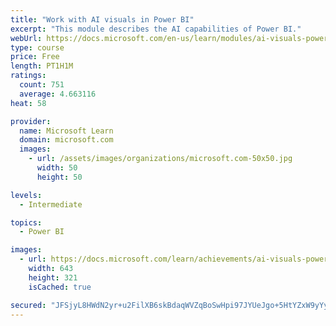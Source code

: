 ```yaml
---
title: "Work with AI visuals in Power BI"
excerpt: "This module describes the AI capabilities of Power BI."
webUrl: https://docs.microsoft.com/en-us/learn/modules/ai-visuals-power-bi/
type: course
price: Free
length: PT1H1M
ratings:
  count: 751
  average: 4.663116
heat: 58

provider:
  name: Microsoft Learn
  domain: microsoft.com
  images:
    - url: /assets/images/organizations/microsoft.com-50x50.jpg
      width: 50
      height: 50

levels:
  - Intermediate

topics:
  - Power BI

images:
  - url: https://docs.microsoft.com/learn/achievements/ai-visuals-power-bi-social.png
    width: 643
    height: 321
    isCached: true

secured: "JFSjyL8HWdN2yr+u2FilXB6skBdaqWVZqBoSwHpi97JYUeJgo+5HtYZxW9yYyXD58mRNz/pEgmyqvScxyBncp6fSnAdHnv6ETz7FC3JqYOLWTf1wjwDxNFIovfc04Mjw6Sj4yhXEfhF9GcGTlc1QukAw8RipO5Kdv9Y0jjdPTiF+o8B/eYoRnwKaN6ZN7bsOeZLZCq08NlG3IuXiPWwQFodiP3bvytnhp4/WSYakfqpFq9thvp2LSkdZDTWmh5Sa5t5s2d6POsTmieNXJ9ayy4XKkES+j4UAs4048aVie4b2zyDDIViHRtXKsGy8tgDV9YAxI5yCa2EcTt6ZrZsFOm12Yyoxrm/zndUN38BpnnLuhFwo2ydJOvJd/4/rJyMgjTKyMXWVtjxa9DTxxIMpeUVa2hot7M2sfGFUwl2B4sg=;DvJZopL2mGKEUmJ462c9Bw=="
---
```


